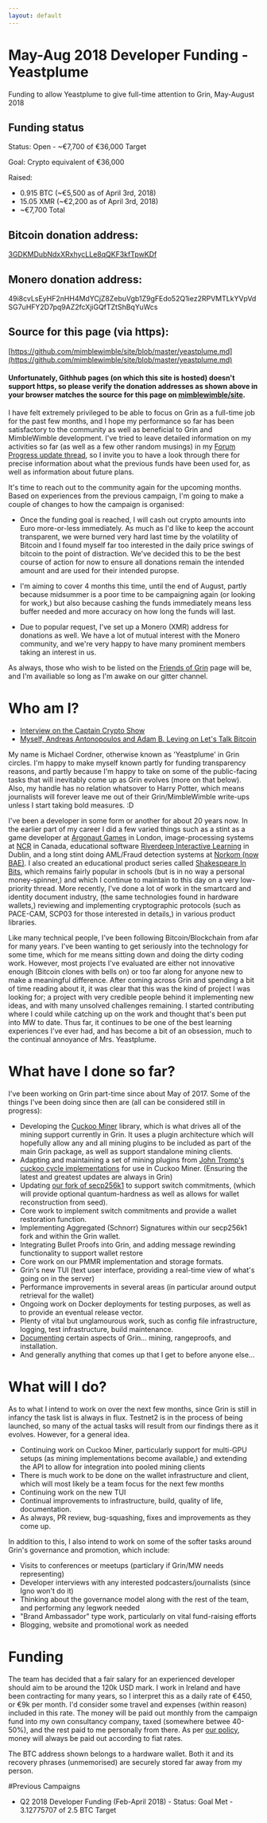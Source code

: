```yaml
---
layout: default
---
```


# May-Aug 2018 Developer Funding - Yeastplume

Funding to allow Yeastplume to give full-time attention to Grin, May-August 2018

## Funding status

Status: Open - ~€7,700 of €36,000 Target

Goal: Crypto equivalent of €36,000

Raised:
* 0.915 BTC (~€5,500 as of April 3rd, 2018)
* 15.05 XMR (~€2,200 as of April 3rd, 2018)
* ~€7,700 Total

## Bitcoin donation address:

[3GDKMDubNdxXRxhycLLe8qQKF3kfTpwKDf](https://blockchain.info/address/3GDKMDubNdxXRxhycLLe8qQKF3kfTpwKDf)

## Monero donation address:
49i8cvLsEyHF2nHH4MdYCjZ8ZebuVgb1Z9gFEdo52Q1iez2RPVMTLkYVpVdSG7uHFY2D7pq9AZ2fcXjiGQfTZtShBqYuWcs

## Source for this page (via https):

[https://github.com/mimblewimble/site/blob/master/yeastplume.md](https://github.com/mimblewimble/site/blob/master/yeastplume.md)

#### Unfortunately, Githhub pages (on which this site is hosted) doesn't support https, so please verify the donation addresses as shown above in your browser matches the source for this page on [mimblewimble/site](https://github.com/mimblewimble/site).

I have felt extremely privileged to be able to focus on Grin as a full-time job for the past few months, and I hope my performance so far has been satisfactory to the community as well as beneficial to Grin and MimbleWimble development. I've tried to leave detailed information on my activities so far (as well as a few other random musings) in my [Forum Progress update thread](https://www.grin-forum.org/t/yeastplume-progress-update-thread-feb-april-2018/93/10), so I invite you to have a look through there for precise information about what the previous funds have been used for, as well as information about future plans.

It's time to reach out to the community again for the upcoming months. Based on experiences from the previous campaign, I'm going to make a couple of changes to how the campaign is organised:

* Once the funding goal is reached, I will cash out crypto amounts into Euro more-or-less immediately. As much as I'd like to keep the account transparent, we were burned very hard last time by the volatility of Bitcoin and I found myself far too interested in the daily price swings of bitcoin to the point of distraction. We've decided this to be the best course of action for now to ensure all donations remain the intended amount and are used for their intended puropse.

* I'm aiming to cover 4 months this time, until the end of August, partly because midsummer is a poor time to be campaigning again (or looking for work,) but also because cashing the funds immediately means less buffer needed and more accuracy on how long the funds will last.

* Due to popular request, I've set up a Monero (XMR) address for donations as well. We have a lot of mutual interest with the Monero community, and we're very happy to have many prominent members taking an interest in us.

As always, those who wish to be listed on the [Friends of Grin](friends.md) page will be, and I'm availiable so long as I'm awake on our gitter channel.

# Who am I?

* [Interview on the Captain Crypto Show](https://www.youtube.com/watch?v=nwi9pMqUBQI)
* [Myself, Andreas Antonopoulos and Adam B. Leving on Let's Talk Bitcoin](https://letstalkbitcoin.com/blog/post/lets-talk-bitcoin-356-privacy-on-the-blockchain-with-mimblewimble)

My name is Michael Cordner, otherwise known as 'Yeastplume' in Grin circles. I'm happy to make myself known partly for funding transparency reasons, and partly because I'm happy to take on some of the public-facing tasks that will inevitably come up as Grin evolves (more on that below). Also, my handle has no relation whatsover to Harry Potter, which means journalists will forever leave me out of their Grin/MimbleWimble write-ups unless I start taking bold measures. :D

I've been a developer in some form or another for about 20 years now. In the earlier part of my career I did a few varied things such as a stint as a game developer at [Argonaut Games](https://en.wikipedia.org/wiki/Argonaut_Games) in London, image-processing systems at [NCR](https://en.wikipedia.org/wiki/NCR_Corporation) in Canada, educational software [Riverdeep Interactive Learning](https://en.wikipedia.org/wiki/Houghton_Mifflin_Harcourt_Learning_Technology) in Dublin, and a long stint doing AML/Fraud detection systems at [Norkom (now BAE)](https://en.wikipedia.org/wiki/BAE_Systems_Applied_Intelligence). I also created an educational product series called [Shakespeare In Bits](http://www.mindconnex.com/site/index.php?option=com_content&view=category&layout=blog&id=7&Itemid=40), which remains fairly popular in schools (but is in no way a personal money-spinner,) and which I continue to maintain to this day on a very low-priority thread. More recently, I've done a lot of work in the smartcard and identity document industry, (the same technologies found in hardware wallets,) reviewing and implementing cryptographic protocols (such as PACE-CAM, SCP03 for those interested in details,) in various product libraries.

Like many technical people, I've been following Bitcoin/Blockchain from afar for many years. I've been wanting to get seriously into the technology for some time, which for me means sitting down and doing the dirty coding work. However, most projects I've evaluated are either not innovative enough (Bitcoin clones with bells on) or too far along for anyone new to make a meaningful difference. After coming across Grin and spending a bit of time reading about it, it was clear that this was the kind of project I was looking for; a project with very credible people behind it implementing new ideas, and with many unsolved challenges remaining. I started contributing where I could while catching up on the work and thought that's been put into MW to date. Thus far, it continues to be one of the best learning experiences I've ever had, and has become a bit of an obsession, much to the continual annoyance of Mrs. Yeastplume.

# What have I done so far?

I've been working on Grin part-time since about May of 2017. Some of the things I've been doing since then are (all can be considered still in progress):

* Developing the [Cuckoo Miner](https://github.com/mimblewimble/cuckoo-miner) library, which is what drives all of the mining support currently in Grin. It uses a plugin architecture which will hopefully allow any and all mining plugins to be included as part of the main Grin package, as well as support standalone mining clients.
* Adapting and maintaining a set of mining plugins from [John Tromp's cuckoo cycle implementations](https://github.com/mimblewimble/cuckoo) for use in Cuckoo Miner. (Ensuring the latest and greatest updates are always in Grin)
* Updating [our fork of secp256k1](https://github.com/mimblewimble/secp256k1-zkp) to support switch commitments, (which will provide optional quantum-hardness as well as allows for wallet reconstruction from seed).
* Core work to implement switch commitments and provide a wallet restoration function.
* Implementing Aggregated (Schnorr) Signatures within our secp256k1 fork and within the Grin wallet.
* Integrating Bullet Proofs into Grin, and adding message rewinding functionality to support wallet restore
* Core work on our PMMR implementation and storage formats.
* Grin's new TUI (text user interface, providing a real-time view of what's going on in the server)
* Performance improvements in several areas (in particular around output retrieval for the wallet)
* Ongoing work on Docker deployments for testing purposes, as well as to provide an eventual release vector.
* Plenty of vital but unglamourous work, such as config file infrastructure, logging, test infrastructure, build maintenance.
* [Documenting](https://github.com/mimblewimble/grin/tree/master/doc) certain aspects of Grin... mining, rangeproofs, and installation.
* And generally anything that comes up that I get to before anyone else...

# What will I do?

As to what I intend to work on over the next few months, since Grin is still in infancy the task list is always in flux. Testnet2 is in the process of being launched, so many of the actual tasks will result from our findings there as it evolves. However, for a general idea.

* Continuing work on Cuckoo Miner, particularly support for multi-GPU setups (as mining implementations become available,) and extending the API to allow for integration into pooled mining clients
* There is much work to be done on the wallet infrastructure and client, which will most likely be a team focus for the next few months
* Continuing work on the new TUI
* Continual improvements to infrastructure, build, quality of life, documentation.
* As always, PR review, bug-squashing, fixes and improvements as they come up.

In addition to this, I also intend to work on some of the softer tasks around Grin's governance and promotion, which include:

* Visits to conferences or meetups (particlary if Grin/MW needs representing)
* Developer interviews with any interested podcasters/journalists (since Igno won't do it)
* Thinking about the governance model along with the rest of the team, and performing any legwork needed
* "Brand Ambassador" type work, particularly on vital fund-raising efforts
* Blogging, website and promotional work as needed

# Funding

The team has decided that a fair salary for an experienced developer should aim to be around the 120k USD mark. I work in Ireland and have been contracting for many years, so I interpret this as a daily rate of €450, or €9k per month. I'd consider some travel and expenses (within reason) included in this rate. The money will be paid out monthly from the campaign fund into my own consultancy company, taxed (somewhere betwee 40-50%), and the rest paid to me personally from there. As per [our policy](funding.md#developer-funding-campaigns), money will always be paid out according to fiat rates.

The BTC address shown belongs to a hardware wallet. Both it and its recovery phrases (unmemorised) are securely stored far away from my person.

#Previous Campaigns

* Q2 2018 Developer Funding (Feb-April 2018) - Status: Goal Met - 3.12775707 of 2.5 BTC Target
